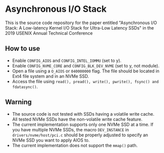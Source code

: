 # Asynchronous I/O Stack

This is the source code repository for the paper entitled "Asynchronous I/O Stack: A Low-latency Kernel I/O Stack for Ultra-Low Latency SSDs" in the 2019 USENIX Annual Technical Conference

## How to use

* Enable `CONFIG_AIOS` and `CONFIG_INTEL_IOMMU` (set to y).
* Enable `CONFIG_NVME_CORE` and `CONFIG_BLK_DEV_NVME` (set to y, not module).
* Open a file using a `O_AIOS` or `040000000` flag. The file should be located in Ext4 file system and in an NVMe SSD.
* Access the file using `read(), pread(), write(), pwrite(), fsync() and fdatasync()`.

## Warning

* The source code is not tested with SSDs having a volatile write cache. All tested NVMe SSDs have the non-volatile write cache feature.
* The current implementation supports only one NVMe SSD at a time. If you have multiple NVMe SSDs, the macro `DEV_INSTANCE` in `drivers/nvme/host/pci.c` should be properly adjusted to specify an NVMe SSD you want to apply AIOS to.
* The current implementation does not support the `mmap()` path. 

